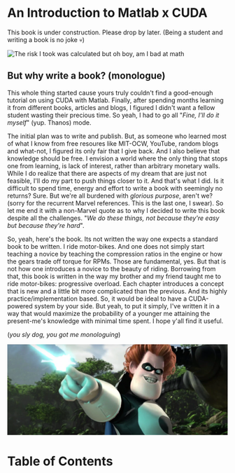 # An Introduction to Matlab x CUDA 
This book is under construction. Please drop by later. (Being a student and writing a book is no joke 💀)

![The risk I took was calculated but oh boy, am I bad at math](https://i.kym-cdn.com/entries/icons/original/000/024/785/Screen_Shot_2017-11-30_at_1.12.37_PM.png)

## But why write a book? (monologue)
This whole thing started cause yours truly couldn't find a good-enough tutorial on using CUDA with Matlab. Finally, after spending months learning it from different books, articles and blogs, I figured I didn't want a fellow student wasting their precious time. So yeah, I had to go all "*Fine, I'll do it myself*" (yup. Thanos) mode. 

The initial plan was to write and publish. But, as someone who learned most of what I know from free resoures like MIT-OCW, YouTube, random blogs and what-not, I figured its only fair that I give back. And I also believe that knowledge should be free. I envision a world where the only thing that stops one from learning, is lack of interest, rather than arbitrary monetary walls. While I do realize that there are aspects of my dream that are just not feasible, I'll do my part to push things closer to it. And that's what I did. Is it difficult to spend time, energy and effort to write a book with seemingly no returns? Sure. But we're all burdened with *glorious purpose*, aren't we? (sorry for the recurrent Marvel references. This is the last one, I swear).  So let me end it with a non-Marvel quote as to why I decided to write this book despite all the challenges. "*We do these things, not because they're easy but because they're hard*". 

So, yeah, here's the book. Its not written the way one expects a standard book to be written. I ride motor-bikes. And one does not simply start teaching a novice by teaching the compression ratios in the engine or how the gears trade off torque for RPMs. Those are fundamental, yes. But that is not how one introduces a novice to the beauty of riding. Borrowing from that, this book is written in the way my brother and my friend taught me to ride motor-bikes: progressive overload. Each chapter introduces a concept that is new and a little bit more complicated than the previous. And its highly practice/implementation based. So, it would be ideal to have a CUDA-powered system by your side. But yeah, to put it simply, I've written it in a way that would maximize the probability of a younger me attaining the present-me's knowledge with minimal time spent. I hope y'all find it useful.

<!-- The initial idea was to publish as a book but then, as someone who learned most of my topics-of-interest from free resources like MIT-OCW, random blogs and what-not, I figured its only fair that I give back. Knowledge should be free. I envision a world where the only thing that stops someone from learning is the lack of interest and never monetary walls. Is it difficult to spend time and effort to write a book with no immediate-gains? Sure. But its all about *glorious purpose*, isn't it? (sorry for the recurrent Marvel references). So let me end it with a not-marvel quote. "*We do these things, not because they're easy but because they're hard*". So yeah, here's the book. Its not exactly written in a way a standard book must be written. I've written it in such a way that if I were to hand this to a younger-me, it would be the most useful.  -->

(*you sly dog, you got me monologuing*)

<!-- ![you sly dog, you got me monologuing](https://media.tenor.com/Og0VjE0ySs4AAAAM/you-sly-dog-pointing-at.gif) -->
![you sly dog](YouSlyDog.png)


# Table of Contents
```{tableofcontents}
```
